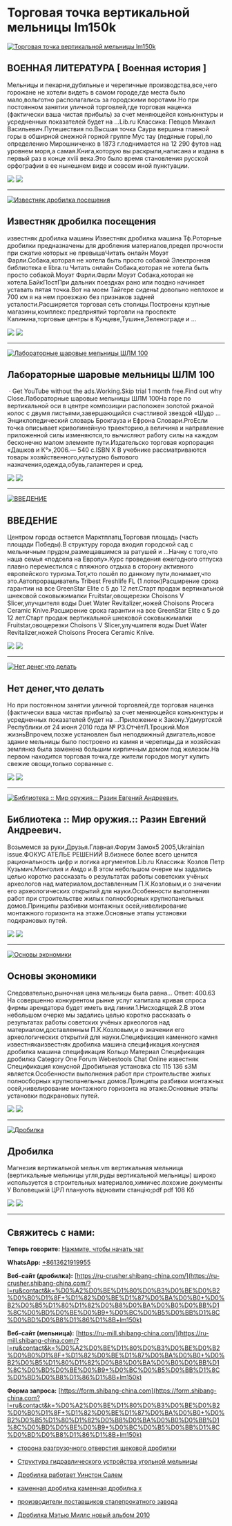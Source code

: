 # Торговая точка вертикальной мельницы lm150k

<a href="https://swt.shibang-china.com/?l=ru&img&k=%D0%A2%D0%BE%D1%80%D0%B3%D0%BE%D0%B2%D0%B0%D1%8F+%D1%82%D0%BE%D1%87%D0%BA%D0%B0+%D0%B2%D0%B5%D1%80%D1%82%D0%B8%D0%BA%D0%B0%D0%BB%D1%8C%D0%BD%D0%BE%D0%B9+%D0%BC%D0%B5%D0%BB%D1%8C%D0%BD%D0%B8%D1%86%D1%8B+lm150k" target="_blank">![Торговая точка вертикальной мельницы lm150k](http://static.shibang-china.com/all-800x300/1096.jpg)</a>

## ВОЕННАЯ ЛИТЕРАТУРА [ Военная история ]
Мельницы и пекарни,дубильные и черепичные производства,все,чего горожане не хотели видеть в самом городе,где места было мало,вольготно располагались за городскими воротами.Но при постоянном занятии уличной торговлей,где торговая наценка (фактически ваша чистая прибыль) за счет меняющейся конъюнктуры и усредненных показателей будет на …Lib.ru Классика: Певцов Михаил Васильевич.Путешествия по.Высшая точка Саура вершина главной горы в обширной снежной горной группе Мус тау (ледяные горы),по определению Мирошниченко в 1873 г.поднимается на 12 290 футов над уровнем моря,а самая.Книга,которую вы раскрыли,написана и издана в первый раз в конце xviii века.Это было время становления русской орфографии в ее нынешнем виде и совсем иной пунктуации.


<a href="https://whatsapp.shibangsoft.com/WhatsApp.php" target="_blank" title="WhatsApp">![](http://static.shibang-china.com/icon/whatsapp.png)</a> <a href="https://swt.shibang-china.com/?l=ru&icon&k=%D0%A2%D0%BE%D1%80%D0%B3%D0%BE%D0%B2%D0%B0%D1%8F+%D1%82%D0%BE%D1%87%D0%BA%D0%B0+%D0%B2%D0%B5%D1%80%D1%82%D0%B8%D0%BA%D0%B0%D0%BB%D1%8C%D0%BD%D0%BE%D0%B9+%D0%BC%D0%B5%D0%BB%D1%8C%D0%BD%D0%B8%D1%86%D1%8B+lm150k" target="_blank">![](http://static.shibang-china.com/icon/chat-ru.png)</a>

---

<a href="https://swt.shibang-china.com/?l=ru&img&k=%D0%A2%D0%BE%D1%80%D0%B3%D0%BE%D0%B2%D0%B0%D1%8F+%D1%82%D0%BE%D1%87%D0%BA%D0%B0+%D0%B2%D0%B5%D1%80%D1%82%D0%B8%D0%BA%D0%B0%D0%BB%D1%8C%D0%BD%D0%BE%D0%B9+%D0%BC%D0%B5%D0%BB%D1%8C%D0%BD%D0%B8%D1%86%D1%8B+lm150k" target="_blank">![Известняк дробилка посещения](http://static.shibang-china.com/all-800x300/1417.jpg)</a>

## Известняк дробилка посещения
известняк дробилка машины Известняк дробилка машина Тф.Роторные дробилки предназначены для дробления материалов,предел прочности при сжатие которых не превышаЧитать онлайн Моуэт Фарли.Собака,которая не хотела быть просто собакой Электронная библиотека e libra.ru Читать онлайн Собака,которая не хотела быть просто собакой.Моуэт Фарли.Фарли Моуэт Собака,которая не хотела.БайкПостПри дальних поездках рано или поздно начинает уставать пятая точка.Вот на моем Тайгере сиденьt довольно неплохое и 700 км я на нем проезжаю без признаков задней усталости.Расширяется торговая сеть столицы.Построены крупные магазины,комплекс предприятий торговли на проспекте Калинина,торговые центры в Кунцеве,Тушине,Зеленограде и …


<a href="https://whatsapp.shibangsoft.com/WhatsApp.php" target="_blank" title="WhatsApp">![](http://static.shibang-china.com/icon/whatsapp.png)</a> <a href="https://swt.shibang-china.com/?l=ru&icon&k=%D0%A2%D0%BE%D1%80%D0%B3%D0%BE%D0%B2%D0%B0%D1%8F+%D1%82%D0%BE%D1%87%D0%BA%D0%B0+%D0%B2%D0%B5%D1%80%D1%82%D0%B8%D0%BA%D0%B0%D0%BB%D1%8C%D0%BD%D0%BE%D0%B9+%D0%BC%D0%B5%D0%BB%D1%8C%D0%BD%D0%B8%D1%86%D1%8B+lm150k" target="_blank">![](http://static.shibang-china.com/icon/chat-ru.png)</a>

---

<a href="https://swt.shibang-china.com/?l=ru&img&k=%D0%A2%D0%BE%D1%80%D0%B3%D0%BE%D0%B2%D0%B0%D1%8F+%D1%82%D0%BE%D1%87%D0%BA%D0%B0+%D0%B2%D0%B5%D1%80%D1%82%D0%B8%D0%BA%D0%B0%D0%BB%D1%8C%D0%BD%D0%BE%D0%B9+%D0%BC%D0%B5%D0%BB%D1%8C%D0%BD%D0%B8%D1%86%D1%8B+lm150k" target="_blank">![Лабораторные шаровые мельницы ШЛМ 100](http://static.shibang-china.com/all-800x300/559.jpg)</a>

## Лабораторные шаровые мельницы ШЛМ 100
&nbsp;&#0183;&#32;Get YouTube without the ads.Working.Skip trial 1 month free.Find out why Close.Лабораторные шаровые мельницы ШЛМ 100На горе по вертикальной оси в центре композиции расположен золотой ржаной колос с двумя листьями,завершающийся счастливой звездой &#171;Шудо …Энциклопедический словарь Брокгауза и Ефрона Словари.ProЕсли точка описывает криволинейную траекторию,а величина и направление приложенной силы изменяются,то вычисляют работу силы на каждом бесконечно малом элементе пути.Издательско торговая корпорация &#171;Даш&#173;ков и К&#176;&#187;,2006.— 540 с.ISBN Х В учебнике рассматриваются товары хозяйственного,куль&#173;турно бытового назначения,одежда,обувь,галантерея и сред.


<a href="https://whatsapp.shibangsoft.com/WhatsApp.php" target="_blank" title="WhatsApp">![](http://static.shibang-china.com/icon/whatsapp.png)</a> <a href="https://swt.shibang-china.com/?l=ru&icon&k=%D0%A2%D0%BE%D1%80%D0%B3%D0%BE%D0%B2%D0%B0%D1%8F+%D1%82%D0%BE%D1%87%D0%BA%D0%B0+%D0%B2%D0%B5%D1%80%D1%82%D0%B8%D0%BA%D0%B0%D0%BB%D1%8C%D0%BD%D0%BE%D0%B9+%D0%BC%D0%B5%D0%BB%D1%8C%D0%BD%D0%B8%D1%86%D1%8B+lm150k" target="_blank">![](http://static.shibang-china.com/icon/chat-ru.png)</a>

---

<a href="https://swt.shibang-china.com/?l=ru&img&k=%D0%A2%D0%BE%D1%80%D0%B3%D0%BE%D0%B2%D0%B0%D1%8F+%D1%82%D0%BE%D1%87%D0%BA%D0%B0+%D0%B2%D0%B5%D1%80%D1%82%D0%B8%D0%BA%D0%B0%D0%BB%D1%8C%D0%BD%D0%BE%D0%B9+%D0%BC%D0%B5%D0%BB%D1%8C%D0%BD%D0%B8%D1%86%D1%8B+lm150k" target="_blank">![ВВЕДЕНИЕ](http://static.shibang-china.com/all-800x300/1101.jpg)</a>

## ВВЕДЕНИЕ
Центром города остается Марктплатц,Торговая площадь (часть площади Победы).В структуру города входил городской сад с мельничным прудом,размещавшимся за ратушей и …Начну с того,что наша семья &#171;подсела на Европу&#187;.Курс проведения ежегодного отпуска плавно переместился с пляжного отдыха в сторону активного европейского туризма.Тот,кто пошёл по данному пути,понимает,что это.Автопроращиватель Tribest Freshlife FL (1 лоток)Расширение срока гарантии на все GreenStar Elite с 5 до 12 лет.Старт продаж вертикальной шнековой соковыжималки Fruitstar,овощерезки Choisons V Slicer,улучшителя воды Duet Water Revitalizer,ножей Choisons Procera Ceramic Knive.Расширение срока гарантии на все GreenStar Elite с 5 до 12 лет.Старт продаж вертикальной шнековой соковыжималки Fruitstar,овощерезки Choisons V Slicer,улучшителя воды Duet Water Revitalizer,ножей Choisons Procera Ceramic Knive.


<a href="https://whatsapp.shibangsoft.com/WhatsApp.php" target="_blank" title="WhatsApp">![](http://static.shibang-china.com/icon/whatsapp.png)</a> <a href="https://swt.shibang-china.com/?l=ru&icon&k=%D0%A2%D0%BE%D1%80%D0%B3%D0%BE%D0%B2%D0%B0%D1%8F+%D1%82%D0%BE%D1%87%D0%BA%D0%B0+%D0%B2%D0%B5%D1%80%D1%82%D0%B8%D0%BA%D0%B0%D0%BB%D1%8C%D0%BD%D0%BE%D0%B9+%D0%BC%D0%B5%D0%BB%D1%8C%D0%BD%D0%B8%D1%86%D1%8B+lm150k" target="_blank">![](http://static.shibang-china.com/icon/chat-ru.png)</a>

---

<a href="https://swt.shibang-china.com/?l=ru&img&k=%D0%A2%D0%BE%D1%80%D0%B3%D0%BE%D0%B2%D0%B0%D1%8F+%D1%82%D0%BE%D1%87%D0%BA%D0%B0+%D0%B2%D0%B5%D1%80%D1%82%D0%B8%D0%BA%D0%B0%D0%BB%D1%8C%D0%BD%D0%BE%D0%B9+%D0%BC%D0%B5%D0%BB%D1%8C%D0%BD%D0%B8%D1%86%D1%8B+lm150k" target="_blank">![Нет денег,что делать](http://static.shibang-china.com/all-800x300/632.jpg)</a>

## Нет денег,что делать
Но при постоянном занятии уличной торговлей,где торговая наценка (фактически ваша чистая прибыль) за счет меняющейся конъюнктуры и усредненных показателей будет на …Приложение к Закону.Удмуртской Республики.от 24 июня 2010 года № РЗ.ОтчётЛ.Троцкий.Моя жизньВпрочем,позже установлен был неподвижный двигатель,новое здание мельницы было построено из камня и черепицы,да и хозяйская землянка была заменена большим кирпичным домом под железом.На первом находится торговая точка,где жители городов могут купить свежие овощи,только сорванные с.


<a href="https://whatsapp.shibangsoft.com/WhatsApp.php" target="_blank" title="WhatsApp">![](http://static.shibang-china.com/icon/whatsapp.png)</a> <a href="https://swt.shibang-china.com/?l=ru&icon&k=%D0%A2%D0%BE%D1%80%D0%B3%D0%BE%D0%B2%D0%B0%D1%8F+%D1%82%D0%BE%D1%87%D0%BA%D0%B0+%D0%B2%D0%B5%D1%80%D1%82%D0%B8%D0%BA%D0%B0%D0%BB%D1%8C%D0%BD%D0%BE%D0%B9+%D0%BC%D0%B5%D0%BB%D1%8C%D0%BD%D0%B8%D1%86%D1%8B+lm150k" target="_blank">![](http://static.shibang-china.com/icon/chat-ru.png)</a>

---

<a href="https://swt.shibang-china.com/?l=ru&img&k=%D0%A2%D0%BE%D1%80%D0%B3%D0%BE%D0%B2%D0%B0%D1%8F+%D1%82%D0%BE%D1%87%D0%BA%D0%B0+%D0%B2%D0%B5%D1%80%D1%82%D0%B8%D0%BA%D0%B0%D0%BB%D1%8C%D0%BD%D0%BE%D0%B9+%D0%BC%D0%B5%D0%BB%D1%8C%D0%BD%D0%B8%D1%86%D1%8B+lm150k" target="_blank">![Библиотека :: Мир оружия.:: Разин Евгений Андреевич.](http://static.shibang-china.com/all-800x300/31.jpg)</a>

## Библиотека :: Мир оружия.:: Разин Евгений Андреевич.
Возьмемся за руки,Друзья.Главная.Форум Замок5 2005,Ukrainian issue.ФОКУС АТЕЛЬЕ РЕШЕНИЙ В.бизнесе более всего ценится рациональность цифр и логика аргументов.Lib.ru Классика: Козлов Петр Кузьмич.Монголия и Амдо и.В этом небольшом очерке мы задались целью коротко рассказать о результатах работы советских учёных археологов над материалом,доставленным П.К.Козловым,и о значении его археологических открытий для науки.Особенности выполнения работ при строительстве жилых полносборных крупнопанельных домов.Принципы разбивки монтажных осей,нивелирование монтажного горизонта на этаже.Основные этапы установки подкрановых путей.


<a href="https://whatsapp.shibangsoft.com/WhatsApp.php" target="_blank" title="WhatsApp">![](http://static.shibang-china.com/icon/whatsapp.png)</a> <a href="https://swt.shibang-china.com/?l=ru&icon&k=%D0%A2%D0%BE%D1%80%D0%B3%D0%BE%D0%B2%D0%B0%D1%8F+%D1%82%D0%BE%D1%87%D0%BA%D0%B0+%D0%B2%D0%B5%D1%80%D1%82%D0%B8%D0%BA%D0%B0%D0%BB%D1%8C%D0%BD%D0%BE%D0%B9+%D0%BC%D0%B5%D0%BB%D1%8C%D0%BD%D0%B8%D1%86%D1%8B+lm150k" target="_blank">![](http://static.shibang-china.com/icon/chat-ru.png)</a>

---

<a href="https://swt.shibang-china.com/?l=ru&img&k=%D0%A2%D0%BE%D1%80%D0%B3%D0%BE%D0%B2%D0%B0%D1%8F+%D1%82%D0%BE%D1%87%D0%BA%D0%B0+%D0%B2%D0%B5%D1%80%D1%82%D0%B8%D0%BA%D0%B0%D0%BB%D1%8C%D0%BD%D0%BE%D0%B9+%D0%BC%D0%B5%D0%BB%D1%8C%D0%BD%D0%B8%D1%86%D1%8B+lm150k" target="_blank">![Основы экономики](http://static.shibang-china.com/all-800x300/1394.jpg)</a>

## Основы экономики
Следовательно,рыночная цена мельницы была равна… Ответ: 400.63 На совершенно конкурентом рынке услуг капитала кривая спроса фирмы арендатора будет иметь вид  линии.1.Нисходящей.2.В этом небольшом очерке мы задались целью коротко рассказать о результатах работы советских учёных археологов над материалом,доставленным П.К.Козловым,и о значении его археологических открытий для науки.Спецификация каменного камня известнякаизвестняк дробилка машина спецификация.конусная дробилка машина спецификация Кольцо Материал Спецификация дробилка Category One Forum Webestools Chat Online известняк Спецификация конусной Дробильная установка ctc 115 136 s3М является.Особенности выполнения работ при строительстве жилых полносборных крупнопанельных домов.Принципы разбивки монтажных осей,нивелирование монтажного горизонта на этаже.Основные этапы установки подкрановых путей.


<a href="https://whatsapp.shibangsoft.com/WhatsApp.php" target="_blank" title="WhatsApp">![](http://static.shibang-china.com/icon/whatsapp.png)</a> <a href="https://swt.shibang-china.com/?l=ru&icon&k=%D0%A2%D0%BE%D1%80%D0%B3%D0%BE%D0%B2%D0%B0%D1%8F+%D1%82%D0%BE%D1%87%D0%BA%D0%B0+%D0%B2%D0%B5%D1%80%D1%82%D0%B8%D0%BA%D0%B0%D0%BB%D1%8C%D0%BD%D0%BE%D0%B9+%D0%BC%D0%B5%D0%BB%D1%8C%D0%BD%D0%B8%D1%86%D1%8B+lm150k" target="_blank">![](http://static.shibang-china.com/icon/chat-ru.png)</a>

---

<a href="https://swt.shibang-china.com/?l=ru&img&k=%D0%A2%D0%BE%D1%80%D0%B3%D0%BE%D0%B2%D0%B0%D1%8F+%D1%82%D0%BE%D1%87%D0%BA%D0%B0+%D0%B2%D0%B5%D1%80%D1%82%D0%B8%D0%BA%D0%B0%D0%BB%D1%8C%D0%BD%D0%BE%D0%B9+%D0%BC%D0%B5%D0%BB%D1%8C%D0%BD%D0%B8%D1%86%D1%8B+lm150k" target="_blank">![Дробилка](http://static.shibang-china.com/all-800x300/871.jpg)</a>

## Дробилка
Магнезия вертикальной мельн.vm вертикальная мельница (вертикальные мельницы угля,руды вертикальной мельницы) широко используется в строительных материалов,химичес.похожие документы У Воловецькій ЦРЛ планують відновити станцію;pdf pdf 108 Кб

<a href="https://whatsapp.shibangsoft.com/WhatsApp.php" target="_blank" title="WhatsApp">![](http://static.shibang-china.com/icon/whatsapp.png)</a> <a href="https://swt.shibang-china.com/?l=ru&icon&k=%D0%A2%D0%BE%D1%80%D0%B3%D0%BE%D0%B2%D0%B0%D1%8F+%D1%82%D0%BE%D1%87%D0%BA%D0%B0+%D0%B2%D0%B5%D1%80%D1%82%D0%B8%D0%BA%D0%B0%D0%BB%D1%8C%D0%BD%D0%BE%D0%B9+%D0%BC%D0%B5%D0%BB%D1%8C%D0%BD%D0%B8%D1%86%D1%8B+lm150k" target="_blank">![](http://static.shibang-china.com/icon/chat-ru.png)</a>

---
## Свяжитесь с нами:

**Теперь говорите:** [Нажмите, чтобы начать чат](https://swt.shibang-china.com?l=ru&contact&k=%D0%A2%D0%BE%D1%80%D0%B3%D0%BE%D0%B2%D0%B0%D1%8F+%D1%82%D0%BE%D1%87%D0%BA%D0%B0+%D0%B2%D0%B5%D1%80%D1%82%D0%B8%D0%BA%D0%B0%D0%BB%D1%8C%D0%BD%D0%BE%D0%B9+%D0%BC%D0%B5%D0%BB%D1%8C%D0%BD%D0%B8%D1%86%D1%8B+lm150k)

**WhatsApp:**  [+8613621919955](https://whatsapp.shibangsoft.com/WhatsApp.php)

**Веб-сайт (дробилка):** [https://ru-crusher.shibang-china.com/](https://ru-crusher.shibang-china.com/?l=ru&contact&k=%D0%A2%D0%BE%D1%80%D0%B3%D0%BE%D0%B2%D0%B0%D1%8F+%D1%82%D0%BE%D1%87%D0%BA%D0%B0+%D0%B2%D0%B5%D1%80%D1%82%D0%B8%D0%BA%D0%B0%D0%BB%D1%8C%D0%BD%D0%BE%D0%B9+%D0%BC%D0%B5%D0%BB%D1%8C%D0%BD%D0%B8%D1%86%D1%8B+lm150k)

**Веб-сайт (мельница):** [https://ru-mill.shibang-china.com/](https://ru-mill.shibang-china.com/?l=ru&contact&k=%D0%A2%D0%BE%D1%80%D0%B3%D0%BE%D0%B2%D0%B0%D1%8F+%D1%82%D0%BE%D1%87%D0%BA%D0%B0+%D0%B2%D0%B5%D1%80%D1%82%D0%B8%D0%BA%D0%B0%D0%BB%D1%8C%D0%BD%D0%BE%D0%B9+%D0%BC%D0%B5%D0%BB%D1%8C%D0%BD%D0%B8%D1%86%D1%8B+lm150k)

**Форма запроса:** [https://form.shibang-china.com](https://form.shibang-china.com?l=ru&contact&k=%D0%A2%D0%BE%D1%80%D0%B3%D0%BE%D0%B2%D0%B0%D1%8F+%D1%82%D0%BE%D1%87%D0%BA%D0%B0+%D0%B2%D0%B5%D1%80%D1%82%D0%B8%D0%BA%D0%B0%D0%BB%D1%8C%D0%BD%D0%BE%D0%B9+%D0%BC%D0%B5%D0%BB%D1%8C%D0%BD%D0%B8%D1%86%D1%8B+lm150k)

* [сторона разгрузочного отверстия щековой дробилки](../133/%D1%81%D1%82%D0%BE%D1%80%D0%BE%D0%BD%D0%B0%20%D1%80%D0%B0%D0%B7%D0%B3%D1%80%D1%83%D0%B7%D0%BE%D1%87%D0%BD%D0%BE%D0%B3%D0%BE%20%D0%BE%D1%82%D0%B2%D0%B5%D1%80%D1%81%D1%82%D0%B8%D1%8F%20%D1%89%D0%B5%D0%BA%D0%BE%D0%B2%D0%BE%D0%B9%20%D0%B4%D1%80%D0%BE%D0%B1%D0%B8%D0%BB%D0%BA%D0%B8.md)

* [Структура гидравлического устройства угольной мельницы](../135/%D0%A1%D1%82%D1%80%D1%83%D0%BA%D1%82%D1%83%D1%80%D0%B0%20%D0%B3%D0%B8%D0%B4%D1%80%D0%B0%D0%B2%D0%BB%D0%B8%D1%87%D0%B5%D1%81%D0%BA%D0%BE%D0%B3%D0%BE%20%D1%83%D1%81%D1%82%D1%80%D0%BE%D0%B9%D1%81%D1%82%D0%B2%D0%B0%20%D1%83%D0%B3%D0%BE%D0%BB%D1%8C%D0%BD%D0%BE%D0%B9%20%D0%BC%D0%B5%D0%BB%D1%8C%D0%BD%D0%B8%D1%86%D1%8B.md)

* [Дробилка работает Уинстон Салем](../132/%D0%94%D1%80%D0%BE%D0%B1%D0%B8%D0%BB%D0%BA%D0%B0%20%D1%80%D0%B0%D0%B1%D0%BE%D1%82%D0%B0%D0%B5%D1%82%20%D0%A3%D0%B8%D0%BD%D1%81%D1%82%D0%BE%D0%BD%20%D0%A1%D0%B0%D0%BB%D0%B5%D0%BC.md)

* [каменная дробилка каменная дробилка х](../132/%D0%BA%D0%B0%D0%BC%D0%B5%D0%BD%D0%BD%D0%B0%D1%8F%20%D0%B4%D1%80%D0%BE%D0%B1%D0%B8%D0%BB%D0%BA%D0%B0%20%D0%BA%D0%B0%D0%BC%D0%B5%D0%BD%D0%BD%D0%B0%D1%8F%20%D0%B4%D1%80%D0%BE%D0%B1%D0%B8%D0%BB%D0%BA%D0%B0%20%D1%85.md)

* [производители поставщиков сталепрокатного завода](../133/%D0%BF%D1%80%D0%BE%D0%B8%D0%B7%D0%B2%D0%BE%D0%B4%D0%B8%D1%82%D0%B5%D0%BB%D0%B8%20%D0%BF%D0%BE%D1%81%D1%82%D0%B0%D0%B2%D1%89%D0%B8%D0%BA%D0%BE%D0%B2%20%D1%81%D1%82%D0%B0%D0%BB%D0%B5%D0%BF%D1%80%D0%BE%D0%BA%D0%B0%D1%82%D0%BD%D0%BE%D0%B3%D0%BE%20%D0%B7%D0%B0%D0%B2%D0%BE%D0%B4%D0%B0.md)

* [Дробилка Мэтью Миллс новый альбом 2010](../135/%D0%94%D1%80%D0%BE%D0%B1%D0%B8%D0%BB%D0%BA%D0%B0%20%D0%9C%D1%8D%D1%82%D1%8C%D1%8E%20%D0%9C%D0%B8%D0%BB%D0%BB%D1%81%20%D0%BD%D0%BE%D0%B2%D1%8B%D0%B9%20%D0%B0%D0%BB%D1%8C%D0%B1%D0%BE%D0%BC%202010.md)